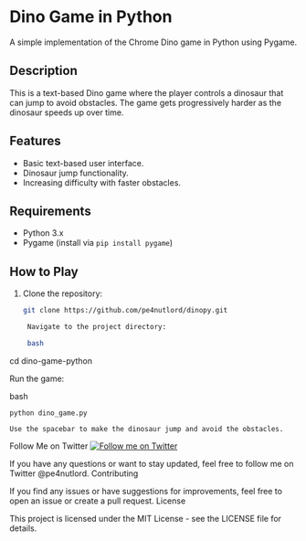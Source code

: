 # Dino Game in Python

A simple implementation of the Chrome Dino game in Python using Pygame.

## Description

This is a text-based Dino game where the player controls a dinosaur that can jump to avoid obstacles. The game gets progressively harder as the dinosaur speeds up over time.

## Features

- Basic text-based user interface.
- Dinosaur jump functionality.
- Increasing difficulty with faster obstacles.

## Requirements

- Python 3.x
- Pygame (install via `pip install pygame`)

## How to Play

1. Clone the repository:

   ```bash
   git clone https://github.com/pe4nutlord/dinopy.git

    Navigate to the project directory:

    bash

cd dino-game-python

Run the game:

bash

    python dino_game.py

    Use the spacebar to make the dinosaur jump and avoid the obstacles.

Follow Me on Twitter
[![Follow me on Twitter](https://img.shields.io/twitter/follow/pe4nutlord?style=social)](https://twitter.com/pe4nutlord)

If you have any questions or want to stay updated, feel free to follow me on Twitter @pe4nutlord.
Contributing

If you find any issues or have suggestions for improvements, feel free to open an issue or create a pull request.
License

This project is licensed under the MIT License - see the LICENSE file for details.

